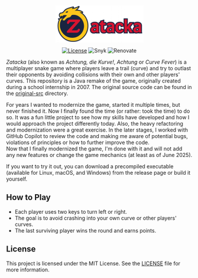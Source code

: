 <p align="center">
  <img src="docs/assets/banner.png" alt="Zatacka" height="100px" align="center">
</p>
<p align="center">
  <a href="./LICENSE"><img src="https://img.shields.io/badge/license-MIT-yellow?style=flat-square" alt="License"></a>
  <img src="https://img.shields.io/badge/snyk-monitored-4C4A73?logo=snyk&style=flat-square" alt="Snyk">
  <img src="https://img.shields.io/badge/renovate-enabled-brightgreen?logo=renovate&style=flat-square" alt="Renovate">
</p>

_Zatacka_ (also known as _Achtung, die Kurve!_, _Achtung_ or _Curve Fever_) is a multiplayer snake game where players
leave a trail (curve) and try to outlast their opponents by avoiding collisions with their own and other players'
curves.
This repository is a Java remake of the game, originally created during a school internship in 2007. The original source
code can be found in the [original-src](original-src) directory.

For years I wanted to modernize the game, started it multiple times, but never finished it. Now I finally found the
time (or rather: took the time) to do so.
It was a fun little project to see how my skills have developed and how I would approach the project differently today.
Also, the heavy refactoring and modernization were a great exercise.
In the later stages, I worked with GitHub Copilot to review the code and making me aware of potential bugs, violations
of principles or how to further improve the code.  
Now that I finally modernized the game, I'm done with it and will not add any new features or change the game
mechanics (at least as of June 2025).

If you want to try it out, you can download a precompiled executable (available for Linux, macOS, and Windows) from the
release page or build it yourself.

## How to Play

- Each player uses two keys to turn left or right.
- The goal is to avoid crashing into your own curve or other players' curves.
- The last surviving player wins the round and earns points.

## License

This project is licensed under the MIT License. See the [LICENSE](LICENSE) file for more information.

